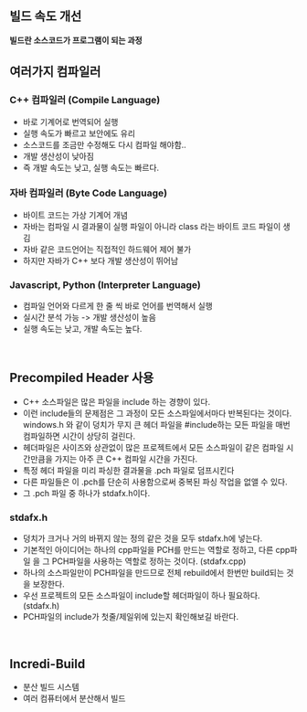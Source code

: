 ## 빌드 속도 개선

__빌드란 소스코드가 프로그램이 되는 과정__

## 여러가지 컴파일러

### C++ 컴파일러 (Compile Language)
 * 바로 기계어로 번역되어 실행
 * 실행 속도가 빠르고 보안에도 유리
 * 소스코드를 조금만 수정해도 다시 컴파일 해야함..
 * 개발 생산성이 낮아짐
 * 즉 개발 속도는 낮고, 실행 속도는 빠르다.

### 자바 컴파일러 (Byte Code Language)
 * 바이트 코드는 가상 기계어 개념
 * 자바는 컴파일 시 결과물이 실행 파일이 아니라 class 라는 바이트 코드 파일이 생김
 * 자바 같은 코드언어는 직접적인 하드웨어 제어 불가
 * 하지만 자바가 C++ 보다 개발 생산성이 뛰어남

### Javascript, Python (Interpreter Language)
 * 컴파일 언어와 다르게 한 줄 씩 바로 언어를 번역해서 실행
 * 실시간 분석 가능 -> 개발 생산성이 높음
 * 실행 속도는 낮고, 개발 속도는 높다.

<br/>

## Precompiled Header 사용

* C++ 소스파일은 많은 파일을 include 하는 경향이 있다.
* 이런 include들의 문제점은 그 과정이 모든 소스파일에서마다 반복된다는 것이다.
windows.h 와 같이 덩치가 무지 큰 헤더 파일을 #include하는 모든 파일을 매번 컴파일하면 시간이 상당히 걸린다.
* 헤더파일은 사이즈와 상관없이 많은 프로젝트에서 모든 소스파일이 같은 컴파일 시간만큼을 가지는 아주 큰 C++ 컴파일 시간을 가진다.
* 특정 헤더 파일을 미리 파싱한 결과물을 .pch 파일로 덤프시킨다
* 다른 파일들은 이 .pch를 단순히 사용함으로써 중복된 파싱 작업을 없앨 수 있다.
* 그 .pch 파일 중 하나가 stdafx.h이다.

### stdafx.h
* 덩치가 크거나 거의 바뀌지 않는 정의 같은 것을 모두 stdafx.h에 넣는다.
* 기본적인 아이디어는 하나의 cpp파일을 PCH를 만드는 역할로 정하고, 다른 cpp파일 을 그 PCH파일을 사용하는 역할로 정하는 것이다. (stdafx.cpp)
* 하나의 소스파일만이 PCH파일을 만드므로 전체 rebuild에서 한번만 build되는 것을 보장한다.
* 우선 프로젝트의 모든 소스파일이 include할 헤더파일이 하나 필요하다. (stdafx.h)
* PCH파일의 include가 첫줄/제일위에 있는지 확인해보길 바란다.

<br/>

## Incredi-Build

* 분산 빌드 시스템
* 여러 컴퓨터에서 분산해서 빌드
